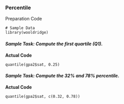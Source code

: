 ### Percentile
Preparation Code
```
# Sample Data
library(wooldridge)
```
#### **_Sample Task: Compute the first quartile (Q1)._**
**Actual Code**
```
quantile(gpa2$sat, 0.25)
```
#### **_Sample Task: Compute the 32% and 78% percentile._**
**Actual Code**
```
quantile(gpa2$sat, c(0.32, 0.78))
```
